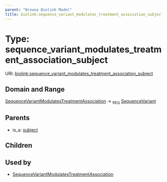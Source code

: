 ```yaml
---
parent: "Browse Biolink Model"
title: biolink:sequence_variant_modulates_treatment_association_subject
---
```


# Type: sequence_variant_modulates_treatment_association_subject




URI: [biolink:sequence_variant_modulates_treatment_association_subject](https://w3id.org/biolink/vocab/sequence_variant_modulates_treatment_association_subject)



## Domain and Range

[SequenceVariantModulatesTreatmentAssociation](SequenceVariantModulatesTreatmentAssociation.md) ->  <sub>REQ</sub> [SequenceVariant](SequenceVariant.md)

## Parents

 *  is_a: [subject](subject.md)

## Children


## Used by

 * [SequenceVariantModulatesTreatmentAssociation](SequenceVariantModulatesTreatmentAssociation.md)

